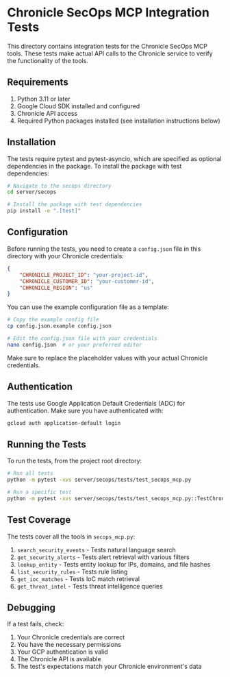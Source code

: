# Chronicle SecOps MCP Integration Tests

This directory contains integration tests for the Chronicle SecOps MCP tools. These tests make actual API calls to the Chronicle service to verify the functionality of the tools.

## Requirements

1. Python 3.11 or later
2. Google Cloud SDK installed and configured
3. Chronicle API access
4. Required Python packages installed (see installation instructions below)

## Installation

The tests require pytest and pytest-asyncio, which are specified as optional dependencies in the package. To install the package with test dependencies:

```bash
# Navigate to the secops directory
cd server/secops

# Install the package with test dependencies
pip install -e ".[test]"
```

## Configuration

Before running the tests, you need to create a `config.json` file in this directory with your Chronicle credentials:

```json
{
    "CHRONICLE_PROJECT_ID": "your-project-id",
    "CHRONICLE_CUSTOMER_ID": "your-customer-id",
    "CHRONICLE_REGION": "us"
}
```

You can use the example configuration file as a template:

```bash
# Copy the example config file
cp config.json.example config.json

# Edit the config.json file with your credentials
nano config.json  # or your preferred editor
```

Make sure to replace the placeholder values with your actual Chronicle credentials.

## Authentication

The tests use Google Application Default Credentials (ADC) for authentication. Make sure you have authenticated with:

```bash
gcloud auth application-default login
```

## Running the Tests

To run the tests, from the project root directory:

```bash
# Run all tests
python -m pytest -xvs server/secops/tests/test_secops_mcp.py

# Run a specific test
python -m pytest -xvs server/secops/tests/test_secops_mcp.py::TestChronicleSecOpsMCP::test_search_security_events_basic
```

## Test Coverage

The tests cover all the tools in `secops_mcp.py`:

1. `search_security_events` - Tests natural language search
2. `get_security_alerts` - Tests alert retrieval with various filters
3. `lookup_entity` - Tests entity lookup for IPs, domains, and file hashes
4. `list_security_rules` - Tests rule listing
5. `get_ioc_matches` - Tests IoC match retrieval
6. `get_threat_intel` - Tests threat intelligence queries

## Debugging

If a test fails, check:
1. Your Chronicle credentials are correct
2. You have the necessary permissions
3. Your GCP authentication is valid
4. The Chronicle API is available
5. The test's expectations match your Chronicle environment's data 